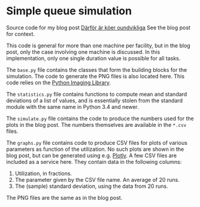 Simple queue simulation
=======================

Source code for my blog post [Därför är köer oundvikliga](https://kraulis.wordpress.com/2015/01/31/darfor-ar-koer-oundvikliga/)
See the blog post for context.

This code is general for more than one machine per facility, but in
the blog post, only the case involving one machine is discussed. In
this implementation, only one single duration value is possible for
all tasks.

The `base.py` file contains the classes that form the building blocks
for the simulation. The code to generate the PNG files is also located
here. This code relies on the
[Python Imaging Library](http://www.pythonware.com/products/pil/).

The `statistics.py` file contains functions to compute mean and
standard deviations of a list of values, and is essentially stolen
from the standard module with the same name in Python 3.4 and newer.

The `simulate.py` file contains the code to produce the numbers used
for the plots in the blog post. The numbers themselves are available
in the `*.csv` files.

The `graphs.py` file contains code to produce CSV files for plots of various
parameters as function of the utilization. No such plots are shown in
the blog post, but can be generated using
e.g. [Plotly](https://plot.ly/). A few CSV files are included as
a service here. They contain data in the following columns:

1. Utilization, in fractions.
2. The parameter given by the CSV file name. An average of 20 runs.
3. The (sample) standard deviation, using the data from 20 runs.

The PNG files are the same as in the blog post.
